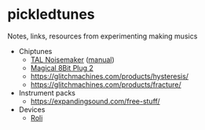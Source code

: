 # pickledtunes
Notes, links, resources from experimenting making musics

- Chiptunes
  - [TAL Noisemaker](https://tal-software.com/products/tal-noisemaker) ([manual](https://tal-software.com//downloads/docs/TAL%20Noisemaker%20User%20Guide%201.0.pdf))
  - [Magical 8Bit Plug 2](http://ymck.net/en/download/magical8bitplug/index.html)
  - https://glitchmachines.com/products/hysteresis/
  - https://glitchmachines.com/products/fracture/
- Instrument packs
  - https://expandingsound.com/free-stuff/
- Devices
  - [Roli](https://roli.com/)
